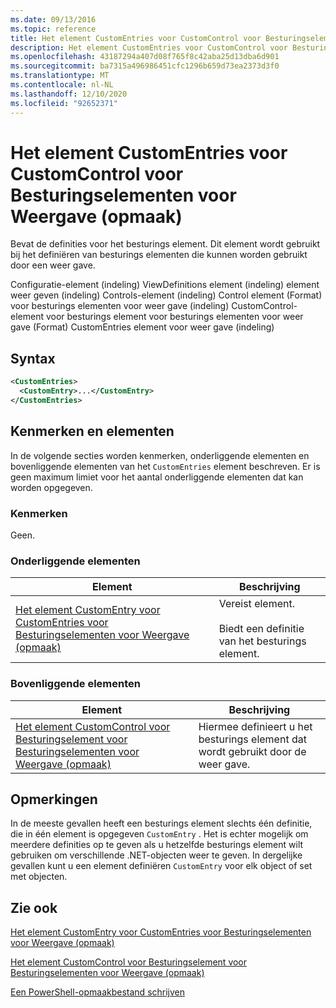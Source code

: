 ```yaml
---
ms.date: 09/13/2016
ms.topic: reference
title: Het element CustomEntries voor CustomControl voor Besturingselementen voor Weergave (opmaak)
description: Het element CustomEntries voor CustomControl voor Besturingselementen voor Weergave (opmaak)
ms.openlocfilehash: 43187294a407d08f765f8c42aba25d13dba6d901
ms.sourcegitcommit: ba7315a496986451cfc1296b659d73ea2373d3f0
ms.translationtype: MT
ms.contentlocale: nl-NL
ms.lasthandoff: 12/10/2020
ms.locfileid: "92652371"
---
```

# <a name="customentries-element-for-customcontrol-for-controls-for-view-format"></a>Het element CustomEntries voor CustomControl voor Besturingselementen voor Weergave (opmaak)

Bevat de definities voor het besturings element. Dit element wordt gebruikt bij het definiëren van besturings elementen die kunnen worden gebruikt door een weer gave.

Configuratie-element (indeling) ViewDefinitions element (indeling) element weer geven (indeling) Controls-element (indeling) Control element (Format) voor besturings elementen voor weer gave (indeling) CustomControl-element voor besturings element voor besturings elementen voor weer gave (Format) CustomEntries element voor weer gave (indeling)

## <a name="syntax"></a>Syntax

```xml
<CustomEntries>
  <CustomEntry>...</CustomEntry>
</CustomEntries>
```

## <a name="attributes-and-elements"></a>Kenmerken en elementen

In de volgende secties worden kenmerken, onderliggende elementen en bovenliggende elementen van het `CustomEntries` element beschreven. Er is geen maximum limiet voor het aantal onderliggende elementen dat kan worden opgegeven.

### <a name="attributes"></a>Kenmerken

Geen.

### <a name="child-elements"></a>Onderliggende elementen

|Element|Beschrijving|
|-------------|-----------------|
|[Het element CustomEntry voor CustomEntries voor Besturingselementen voor Weergave (opmaak)](./customentry-element-for-customentries-for-controls-for-view-format.md)|Vereist element.<br /><br /> Biedt een definitie van het besturings element.|

### <a name="parent-elements"></a>Bovenliggende elementen

|Element|Beschrijving|
|-------------|-----------------|
|[Het element CustomControl voor Besturingselement voor Besturingselementen voor Weergave (opmaak)](./customcontrol-element-for-control-for-controls-for-view-format.md)|Hiermee definieert u het besturings element dat wordt gebruikt door de weer gave.|

## <a name="remarks"></a>Opmerkingen

In de meeste gevallen heeft een besturings element slechts één definitie, die in één element is opgegeven `CustomEntry` . Het is echter mogelijk om meerdere definities op te geven als u hetzelfde besturings element wilt gebruiken om verschillende .NET-objecten weer te geven. In dergelijke gevallen kunt u een element definiëren `CustomEntry` voor elk object of set met objecten.

## <a name="see-also"></a>Zie ook

[Het element CustomEntry voor CustomEntries voor Besturingselementen voor Weergave (opmaak)](./customentry-element-for-customentries-for-controls-for-view-format.md)

[Het element CustomControl voor Besturingselement voor Besturingselementen voor Weergave (opmaak)](./customcontrol-element-for-control-for-controls-for-view-format.md)

[Een PowerShell-opmaakbestand schrijven](./writing-a-powershell-formatting-file.md)
